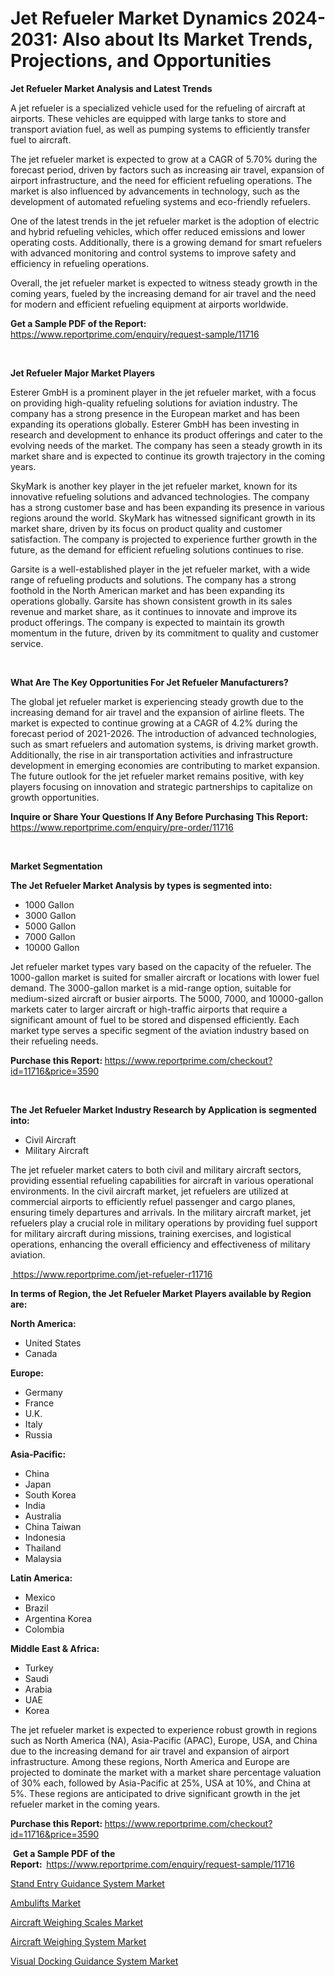 <p><h1>Jet Refueler Market Dynamics 2024-2031: Also about Its Market Trends, Projections, and Opportunities</h1></p><p><strong>Jet Refueler Market Analysis and Latest Trends</strong></p>
<p><p>A jet refueler is a specialized vehicle used for the refueling of aircraft at airports. These vehicles are equipped with large tanks to store and transport aviation fuel, as well as pumping systems to efficiently transfer fuel to aircraft.</p><p>The jet refueler market is expected to grow at a CAGR of 5.70% during the forecast period, driven by factors such as increasing air travel, expansion of airport infrastructure, and the need for efficient refueling operations. The market is also influenced by advancements in technology, such as the development of automated refueling systems and eco-friendly refuelers.</p><p>One of the latest trends in the jet refueler market is the adoption of electric and hybrid refueling vehicles, which offer reduced emissions and lower operating costs. Additionally, there is a growing demand for smart refuelers with advanced monitoring and control systems to improve safety and efficiency in refueling operations.</p><p>Overall, the jet refueler market is expected to witness steady growth in the coming years, fueled by the increasing demand for air travel and the need for modern and efficient refueling equipment at airports worldwide.</p></p>
<p><strong>Get a Sample PDF of the Report:&nbsp;</strong> <a href="https://www.reportprime.com/enquiry/request-sample/11716">https://www.reportprime.com/enquiry/request-sample/11716</a></p>
<p>&nbsp;</p>
<p><strong>Jet Refueler Major Market Players</strong></p>
<p><p>Esterer GmbH is a prominent player in the jet refueler market, with a focus on providing high-quality refueling solutions for aviation industry. The company has a strong presence in the European market and has been expanding its operations globally. Esterer GmbH has been investing in research and development to enhance its product offerings and cater to the evolving needs of the market. The company has seen a steady growth in its market share and is expected to continue its growth trajectory in the coming years.</p><p>SkyMark is another key player in the jet refueler market, known for its innovative refueling solutions and advanced technologies. The company has a strong customer base and has been expanding its presence in various regions around the world. SkyMark has witnessed significant growth in its market share, driven by its focus on product quality and customer satisfaction. The company is projected to experience further growth in the future, as the demand for efficient refueling solutions continues to rise.</p><p>Garsite is a well-established player in the jet refueler market, with a wide range of refueling products and solutions. The company has a strong foothold in the North American market and has been expanding its operations globally. Garsite has shown consistent growth in its sales revenue and market share, as it continues to innovate and improve its product offerings. The company is expected to maintain its growth momentum in the future, driven by its commitment to quality and customer service.</p></p>
<p>&nbsp;</p>
<p><strong>What Are The Key Opportunities For Jet Refueler Manufacturers?</strong></p>
<p><p>The global jet refueler market is experiencing steady growth due to the increasing demand for air travel and the expansion of airline fleets. The market is expected to continue growing at a CAGR of 4.2% during the forecast period of 2021-2026. The introduction of advanced technologies, such as smart refuelers and automation systems, is driving market growth. Additionally, the rise in air transportation activities and infrastructure development in emerging economies are contributing to market expansion. The future outlook for the jet refueler market remains positive, with key players focusing on innovation and strategic partnerships to capitalize on growth opportunities.</p></p>
<p><strong>Inquire or Share Your Questions If Any Before Purchasing This Report:</strong> <a href="https://www.reportprime.com/enquiry/pre-order/11716">https://www.reportprime.com/enquiry/pre-order/11716</a></p>
<p>&nbsp;</p>
<p><strong>Market Segmentation</strong></p>
<p><strong>The Jet Refueler Market Analysis by types is segmented into:</strong></p>
<p><ul><li>1000 Gallon</li><li>3000 Gallon</li><li>5000 Gallon</li><li>7000 Gallon</li><li>10000 Gallon</li></ul></p>
<p><p>Jet refueler market types vary based on the capacity of the refueler. The 1000-gallon market is suited for smaller aircraft or locations with lower fuel demand. The 3000-gallon market is a mid-range option, suitable for medium-sized aircraft or busier airports. The 5000, 7000, and 10000-gallon markets cater to larger aircraft or high-traffic airports that require a significant amount of fuel to be stored and dispensed efficiently. Each market type serves a specific segment of the aviation industry based on their refueling needs.</p></p>
<p><strong>Purchase this Report:&nbsp;</strong><a href="https://www.reportprime.com/checkout?id=11716&price=3590">https://www.reportprime.com/checkout?id=11716&price=3590</a></p>
<p>&nbsp;</p>
<p><strong>The Jet Refueler Market Industry Research by Application is segmented into:</strong></p>
<p><ul><li>Civil Aircraft</li><li>Military Aircraft</li></ul></p>
<p><p>The jet refueler market caters to both civil and military aircraft sectors, providing essential refueling capabilities for aircraft in various operational environments. In the civil aircraft market, jet refuelers are utilized at commercial airports to efficiently refuel passenger and cargo planes, ensuring timely departures and arrivals. In the military aircraft market, jet refuelers play a crucial role in military operations by providing fuel support for military aircraft during missions, training exercises, and logistical operations, enhancing the overall efficiency and effectiveness of military aviation.</p></p>
<p><a href="https://www.reportprime.com/jet-refueler-r11716">&nbsp;https://www.reportprime.com/jet-refueler-r11716</a></p>
<p><strong>In terms of Region, the Jet Refueler Market Players available by Region are:</strong></p>
<p>
    <p> <strong> North America: </strong>
        <ul>
            <li>United States</li>
            <li>Canada</li>
        </ul>
        </p> 
    <p> <strong> Europe: </strong>
        <ul>
            <li>Germany</li>
            <li>France</li>
            <li>U.K.</li>
            <li>Italy</li>
            <li>Russia</li>
        </ul>
        </p> 
    <p> <strong> Asia-Pacific: </strong>
        <ul>
            <li>China</li>
            <li>Japan</li>
            <li>South Korea</li>
            <li>India</li>
            <li>Australia</li>
            <li>China Taiwan</li>
            <li>Indonesia</li>
            <li>Thailand</li>
            <li>Malaysia</li>
        </ul>
        </p> 
    <p> <strong> Latin America: </strong>
        <ul>
            <li>Mexico</li>
            <li>Brazil</li>
            <li>Argentina Korea</li>
            <li>Colombia</li>
        </ul>
        </p> 
    <p> <strong> Middle East & Africa: </strong>
        <ul>
            <li>Turkey</li>
            <li>Saudi</li>
            <li>Arabia</li>
            <li>UAE</li>
            <li>Korea</li>
        </ul>
    </p>
    </p>
<p><p>The jet refueler market is expected to experience robust growth in regions such as North America (NA), Asia-Pacific (APAC), Europe, USA, and China due to the increasing demand for air travel and expansion of airport infrastructure. Among these regions, North America and Europe are projected to dominate the market with a market share percentage valuation of 30% each, followed by Asia-Pacific at 25%, USA at 10%, and China at 5%. These regions are anticipated to drive significant growth in the jet refueler market in the coming years.</p></p>
<p><strong>Purchase this Report: </strong><a href="https://www.reportprime.com/checkout?id=11716&price=3590">https://www.reportprime.com/checkout?id=11716&price=3590</a></p>
<p>&nbsp;<strong>Get a Sample PDF of the Report:&nbsp;&nbsp;</strong><a href="https://www.reportprime.com/enquiry/request-sample/11716">https://www.reportprime.com/enquiry/request-sample/11716</a></p>
<p><strong></strong></p>
<p><p><a href="https://github.com/nicoletavirag/Market-Research-Report-List-5/blob/main/stand-entry-guidance-system-market.md">Stand Entry Guidance System Market</a></p><p><a href="https://github.com/gulaimolin/Market-Research-Report-List-6/blob/main/ambulifts-market.md">Ambulifts Market</a></p><p><a href="https://github.com/btwcqfvq34/Market-Research-Report-List-2/blob/main/aircraft-weighing-scales-market.md">Aircraft Weighing Scales Market</a></p><p><a href="https://github.com/ochgvvcj16/Market-Research-Report-List-1/blob/main/aircraft-weighing-system-market.md">Aircraft Weighing System Market</a></p><p><a href="https://github.com/mauripalmi/Market-Research-Report-List-5/blob/main/visual-docking-guidance-system-market.md">Visual Docking Guidance System Market</a></p></p>